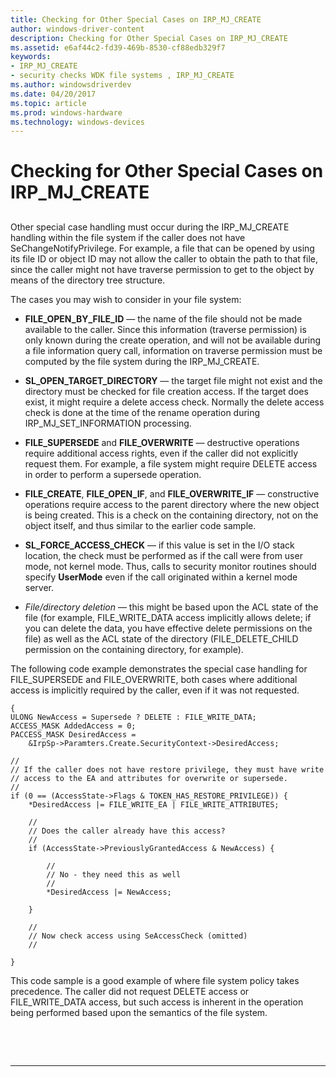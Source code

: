 ```yaml
---
title: Checking for Other Special Cases on IRP_MJ_CREATE
author: windows-driver-content
description: Checking for Other Special Cases on IRP_MJ_CREATE
ms.assetid: e6af44c2-fd39-469b-8530-cf88edb329f7
keywords:
- IRP_MJ_CREATE
- security checks WDK file systems , IRP_MJ_CREATE
ms.author: windowsdriverdev
ms.date: 04/20/2017
ms.topic: article
ms.prod: windows-hardware
ms.technology: windows-devices
---
```


# Checking for Other Special Cases on IRP\_MJ\_CREATE


## <span id="ddk_checking_for_other_special_cases_on_irp_mj_create_if"></span><span id="DDK_CHECKING_FOR_OTHER_SPECIAL_CASES_ON_IRP_MJ_CREATE_IF"></span>


Other special case handling must occur during the IRP\_MJ\_CREATE handling within the file system if the caller does not have SeChangeNotifyPrivilege. For example, a file that can be opened by using its file ID or object ID may not allow the caller to obtain the path to that file, since the caller might not have traverse permission to get to the object by means of the directory tree structure.

The cases you may wish to consider in your file system:

-   **FILE\_OPEN\_BY\_FILE\_ID** — the name of the file should not be made available to the caller. Since this information (traverse permission) is only known during the create operation, and will not be available during a file information query call, information on traverse permission must be computed by the file system during the IRP\_MJ\_CREATE.

-   **SL\_OPEN\_TARGET\_DIRECTORY** — the target file might not exist and the directory must be checked for file creation access. If the target does exist, it might require a delete access check. Normally the delete access check is done at the time of the rename operation during IRP\_MJ\_SET\_INFORMATION processing.

-   **FILE\_SUPERSEDE** and **FILE\_OVERWRITE** — destructive operations require additional access rights, even if the caller did not explicitly request them. For example, a file system might require DELETE access in order to perform a supersede operation.

-   **FILE\_CREATE**, **FILE\_OPEN\_IF**, and **FILE\_OVERWRITE\_IF** — constructive operations require access to the parent directory where the new object is being created. This is a check on the containing directory, not on the object itself, and thus similar to the earlier code sample.

-   **SL\_FORCE\_ACCESS\_CHECK** — if this value is set in the I/O stack location, the check must be performed as if the call were from user mode, not kernel mode. Thus, calls to security monitor routines should specify **UserMode** even if the call originated within a kernel mode server.

-   *File/directory deletion* — this might be based upon the ACL state of the file (for example, FILE\_WRITE\_DATA access implicitly allows delete; if you can delete the data, you have effective delete permissions on the file) as well as the ACL state of the directory (FILE\_DELETE\_CHILD permission on the containing directory, for example).

The following code example demonstrates the special case handling for FILE\_SUPERSEDE and FILE\_OVERWRITE, both cases where additional access is implicitly required by the caller, even if it was not requested.

```
{
ULONG NewAccess = Supersede ? DELETE : FILE_WRITE_DATA;
ACCESS_MASK AddedAccess = 0;
PACCESS_MASK DesiredAccess = 
    &IrpSp->Paramters.Create.SecurityContext->DesiredAccess;

//
// If the caller does not have restore privilege, they must have write
// access to the EA and attributes for overwrite or supersede.
//
if (0 == (AccessState->Flags & TOKEN_HAS_RESTORE_PRIVILEGE)) {
    *DesiredAccess |= FILE_WRITE_EA | FILE_WRITE_ATTRIBUTES;

    //
    // Does the caller already have this access?
    //
    if (AccessState->PreviouslyGrantedAccess & NewAccess) {

        //
        // No - they need this as well
        //
        *DesiredAccess |= NewAccess;

    }

    //
    // Now check access using SeAccessCheck (omitted)
    //

}
```

This code sample is a good example of where file system policy takes precedence. The caller did not request DELETE access or FILE\_WRITE\_DATA access, but such access is inherent in the operation being performed based upon the semantics of the file system.

 

 


--------------------


